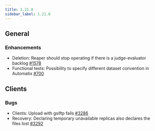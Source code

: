 ```yaml
---
title: 1.21.8
sidebar_label: 1.21.8
---
```


## General

### Enhancements

- Deletion: Reaper should stop operating if there is a judge-evaluator backlog [#1578](https://github.com/rucio/rucio/issues/1578)
- Functional tests: Possibility to specify different dataset convention in Automatix [#700](https://github.com/rucio/rucio/issues/700)

## Clients

### Bugs

- Clients: Upload with gsiftp fails [#3286](https://github.com/rucio/rucio/issues/3286)
- Recovery: Declaring temporary unavailable replicas also declares the files lost [#3292](https://github.com/rucio/rucio/issues/3292)
